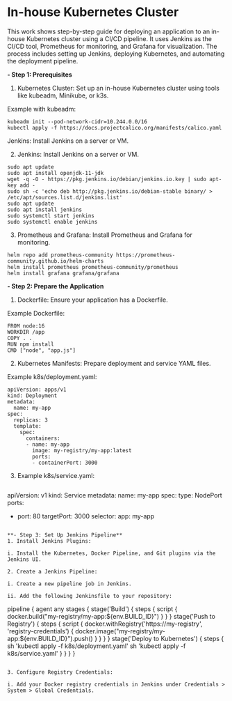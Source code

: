 # In-house Kubernetes Cluster 

This work shows step-by-step guide for deploying an application to an in-house Kubernetes cluster using a CI/CD pipeline. 
It uses Jenkins as the CI/CD tool, Prometheus for monitoring, and Grafana for visualization. 
The process includes setting up Jenkins, deploying Kubernetes, and automating the deployment pipeline.

**- Step 1: Prerequisites**
1. Kubernetes Cluster: Set up an in-house Kubernetes cluster using tools like kubeadm, Minikube, or k3s.

 Example with kubeadm:

```
kubeadm init --pod-network-cidr=10.244.0.0/16
kubectl apply -f https://docs.projectcalico.org/manifests/calico.yaml
```
Jenkins: Install Jenkins on a server or VM.

2. Jenkins: Install Jenkins on a server or VM.

 ```
sudo apt update
sudo apt install openjdk-11-jdk
wget -q -O - https://pkg.jenkins.io/debian/jenkins.io.key | sudo apt-key add -
sudo sh -c 'echo deb http://pkg.jenkins.io/debian-stable binary/ > /etc/apt/sources.list.d/jenkins.list'
sudo apt update
sudo apt install jenkins
sudo systemctl start jenkins
sudo systemctl enable jenkins

  ```

3. Prometheus and Grafana: Install Prometheus and Grafana for monitoring.

```
helm repo add prometheus-community https://prometheus-community.github.io/helm-charts
helm install prometheus prometheus-community/prometheus
helm install grafana grafana/grafana
```


**- Step 2: Prepare the Application**

1. Dockerfile: Ensure your application has a Dockerfile.

Example Dockerfile:

```
FROM node:16
WORKDIR /app
COPY . .
RUN npm install
CMD ["node", "app.js"]
```

2. Kubernetes Manifests: Prepare deployment and service YAML files.

Example k8s/deployment.yaml:

```
apiVersion: apps/v1
kind: Deployment
metadata:
  name: my-app
spec:
  replicas: 3
  template:
    spec:
      containers:
      - name: my-app
        image: my-registry/my-app:latest
        ports:
        - containerPort: 3000
```

3. Example k8s/service.yaml:

   ```
apiVersion: v1
kind: Service
metadata:
  name: my-app
spec:
  type: NodePort
  ports:
  - port: 80
    targetPort: 3000
  selector:
    app: my-app
   ```

**- Step 3: Set Up Jenkins Pipeline**
1. Install Jenkins Plugins:

i. Install the Kubernetes, Docker Pipeline, and Git plugins via the Jenkins UI.

2. Create a Jenkins Pipeline:

i. Create a new pipeline job in Jenkins.

ii. Add the following Jenkinsfile to your repository:

```
pipeline {
  agent any
  stages {
    stage('Build') {
      steps {
        script {
          docker.build("my-registry/my-app:${env.BUILD_ID}")
        }
      }
    }
    stage('Push to Registry') {
      steps {
        script {
          docker.withRegistry('https://my-registry', 'registry-credentials') {
            docker.image("my-registry/my-app:${env.BUILD_ID}").push()
          }
        }
      }
    }
    stage('Deploy to Kubernetes') {
      steps {
        sh 'kubectl apply -f k8s/deployment.yaml'
        sh 'kubectl apply -f k8s/service.yaml'
      }
    }
  }
}
```

3. Configure Registry Credentials:

i. Add your Docker registry credentials in Jenkins under Credentials > System > Global Credentials.
